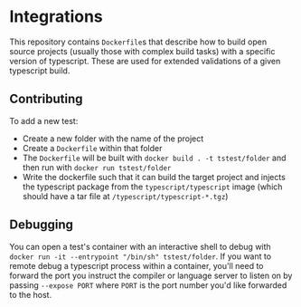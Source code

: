 Integrations
============

This repository contains `Dockerfile`s that describe how to build open source projects (usually those with complex build tasks) with a specific version of typescript. These are used for extended validations of a given typescript build.

Contributing
-----------

To add a new test:
* Create a new folder with the name of the project
* Create a `Dockerfile` within that folder
* The `Dockerfile` will be built with `docker build . -t tstest/folder` and then run with `docker run tstest/folder`
* Write the dockerfile such that it can build the target project and injects the typescript package from the `typescript/typescript` image (which should have a tar file at `/typescript/typescript-*.tgz`)

Debugging
---------

You can open a test's container with an interactive shell to debug with `docker run -it --entrypoint "/bin/sh" tstest/folder`.
If you want to remote debug a typescript process within a container, you'll need to forward the port you instruct the
compiler or language server to listen on by passing `--expose PORT` where `PORT` is the port number you'd like forwarded to the
host.
